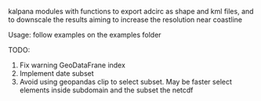kalpana modules with functions to export adcirc as shape and kml files, and to downscale the results aiming to increase the resolution near coastline

Usage: follow examples on the examples folder

TODO:
1) Fix warning GeoDataFrane index
2) Implement date subset
3) Avoid using geopandas clip to select subset. May be faster select elements inside subdomain and the subset the netcdf
